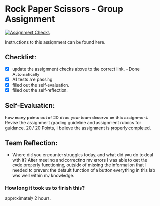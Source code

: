 Rock Paper Scissors - Group Assignment
===================================
[![Assignment Checks](https://s///github.com/IT3049C-Students/3-rock-paper-scissors-TGentile6/actions/workflows/classroom.yml/badge.svg)](https://s///github.com/IT3049C-Students/3-rock-paper-scissors-TGentile6/actions/workflows/classroom.yml)

Instructions to this assignment can be found [here](https://it3049c.github.io/Material/Assignments/3.Rock_Paper_Scissors/).

## Checklist:
- [x] update the assignment checks above to the correct link. - Done Automatically
- [x] All tests are passing
- [x] filled out the self-evaluation.
- [x] filled out the self-reflection.

## Self-Evaluation: 
how many points out of 20 does your team deserve on this assignment. Revise the assignment grading guideline and assignment rubrics for guidance.
20 / 20 Points, I believe the assignment is properly completed.

## Team Reflection:
- Where did you encounter struggles today, and what did you do to deal with it?
After meeting and correcting my errors I was able to get the code properly functioning, outside of missing the information that I needed to prevent the default function of a button everything in this lab was well within my knowledge.

### How long it took us to finish this?
approximately 2 hours.
